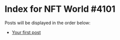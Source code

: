 # Index for NFT World #4101
Posts will be displayed in the order below:

- [Your first post](./001-first.md)

